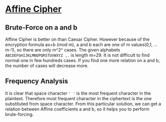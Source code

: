 # [Affine Cipher](https://id0-rsa.pub/problem/5/)

## Brute-Force on a and b

Affine Cipher is better on than Caesar Cipher. However because of the encryption formula ax+b (mod m), a and b each are one of m values(0,1, ... m-1), so there are only m^2^ cases. The given alphabets `ABCDEFGHIJKLMNOPQRSTUVWXYZ ,.` is length m=29. It is not difficult to find normal one in few hundreds cases. If you find one more relation on a and b, the number of cases will decrease more. 

## Frequency Analysis
It is clear that space character `' '` is the most frequent character in the plaintext.  Therefore most frequent character in the ciphertext is the one substituted from space character. From this particular solution, we can get a relation between Affine coefficients a and b, so it helps you to perform brute-forcing.